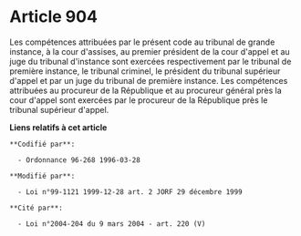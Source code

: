 # Article 904

Les compétences attribuées par le présent code au tribunal de grande instance, à la cour d'assises, au premier président de
la cour d'appel et au juge du tribunal d'instance sont exercées respectivement par le tribunal de première instance, le
tribunal criminel, le président du tribunal supérieur d'appel et par un juge du tribunal de première instance. Les
compétences attribuées au procureur de la République et au procureur général près la cour d'appel sont exercées par le
procureur de la République près le tribunal supérieur d'appel.

**Liens relatifs à cet article**

	**Codifié par**:

	  - Ordonnance 96-268 1996-03-28

	**Modifié par**:

	  - Loi n°99-1121 1999-12-28 art. 2 JORF 29 décembre 1999

	**Cité par**:

	  - Loi n°2004-204 du 9 mars 2004 - art. 220 (V)
